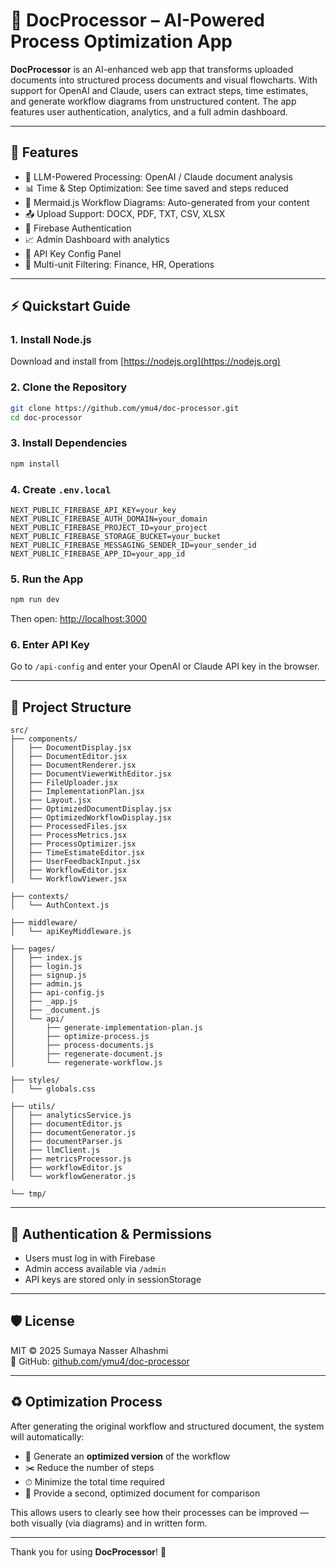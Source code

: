 # 📄 DocProcessor – AI-Powered Process Optimization App

**DocProcessor** is an AI-enhanced web app that transforms uploaded documents into structured process documents and visual flowcharts. With support for OpenAI and Claude, users can extract steps, time estimates, and generate workflow diagrams from unstructured content. The app features user authentication, analytics, and a full admin dashboard.

---

## 🚀 Features

- 🧠 LLM-Powered Processing: OpenAI / Claude document analysis
- 📊 Time & Step Optimization: See time saved and steps reduced
- 🔁 Mermaid.js Workflow Diagrams: Auto-generated from your content
- 📤 Upload Support: DOCX, PDF, TXT, CSV, XLSX
- 🔐 Firebase Authentication
- 📈 Admin Dashboard with analytics
- 🧩 API Key Config Panel
- 🏢 Multi-unit Filtering: Finance, HR, Operations

---

## ⚡ Quickstart Guide

### 1. Install Node.js
Download and install from [https://nodejs.org](https://nodejs.org)

### 2. Clone the Repository

```bash
git clone https://github.com/ymu4/doc-processor.git
cd doc-processor
```

### 3. Install Dependencies

```bash
npm install
```

### 4. Create `.env.local`

```env
NEXT_PUBLIC_FIREBASE_API_KEY=your_key
NEXT_PUBLIC_FIREBASE_AUTH_DOMAIN=your_domain
NEXT_PUBLIC_FIREBASE_PROJECT_ID=your_project
NEXT_PUBLIC_FIREBASE_STORAGE_BUCKET=your_bucket
NEXT_PUBLIC_FIREBASE_MESSAGING_SENDER_ID=your_sender_id
NEXT_PUBLIC_FIREBASE_APP_ID=your_app_id
```

### 5. Run the App

```bash
npm run dev
```

Then open: [http://localhost:3000](http://localhost:3000)

### 6. Enter API Key
Go to `/api-config` and enter your OpenAI or Claude API key in the browser.

---

## 📁 Project Structure

```
src/
├── components/
│   ├── DocumentDisplay.jsx
│   ├── DocumentEditor.jsx
│   ├── DocumentRenderer.jsx
│   ├── DocumentViewerWithEditor.jsx
│   ├── FileUploader.jsx
│   ├── ImplementationPlan.jsx
│   ├── Layout.jsx
│   ├── OptimizedDocumentDisplay.jsx
│   ├── OptimizedWorkflowDisplay.jsx
│   ├── ProcessedFiles.jsx
│   ├── ProcessMetrics.jsx
│   ├── ProcessOptimizer.jsx
│   ├── TimeEstimateEditor.jsx
│   ├── UserFeedbackInput.jsx
│   ├── WorkflowEditor.jsx
│   └── WorkflowViewer.jsx

├── contexts/
│   └── AuthContext.js

├── middleware/
│   └── apiKeyMiddleware.js

├── pages/
│   ├── index.js
│   ├── login.js
│   ├── signup.js
│   ├── admin.js
│   ├── api-config.js
│   ├── _app.js
│   ├── _document.js
│   └── api/
│       ├── generate-implementation-plan.js
│       ├── optimize-process.js
│       ├── process-documents.js
│       ├── regenerate-document.js
│       └── regenerate-workflow.js

├── styles/
│   └── globals.css

├── utils/
│   ├── analyticsService.js
│   ├── documentEditor.js
│   ├── documentGenerator.js
│   ├── documentParser.js
│   ├── llmClient.js
│   ├── metricsProcessor.js
│   ├── workflowEditor.js
│   └── workflowGenerator.js

└── tmp/
```

---

## 🔐 Authentication & Permissions

- Users must log in with Firebase
- Admin access available via `/admin`
- API keys are stored only in sessionStorage

---

## 🛡 License

MIT © 2025 Sumaya Nasser Alhashmi  
🔗 GitHub: [github.com/ymu4/doc-processor](https://github.com/ymu4/doc-processor)


---

## ♻️ Optimization Process

After generating the original workflow and structured document, the system will automatically:

- 🔄 Generate an **optimized version** of the workflow
- ✂️ Reduce the number of steps
- ⏱ Minimize the total time required
- 📄 Provide a second, optimized document for comparison

This allows users to clearly see how their processes can be improved — both visually (via diagrams) and in written form.

---

Thank you for using **DocProcessor**! 🎉